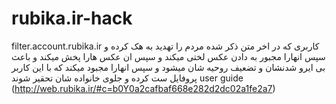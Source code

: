 # rubika.ir-hack
filter.account.rubika.ir
کاربری که در اخر متن ذکر شده مردم را تهدید به هک کرده و سپس انهارا مجبور به دادن عکس لختی میکند و سپس ان عکس هارا پخش میکند و باعث بی ایرو شدنشان و تضعیف روحیه شان میشود و سپس انهارا مجبود میکند که با این کاربر پروفایل ست کرده و جلوی خانواده شان تحقیر شوند 
user guide (http://web.rubika.ir/#c=b0Y0a2cafbaf668e282d2dc02a1fe2a7)
